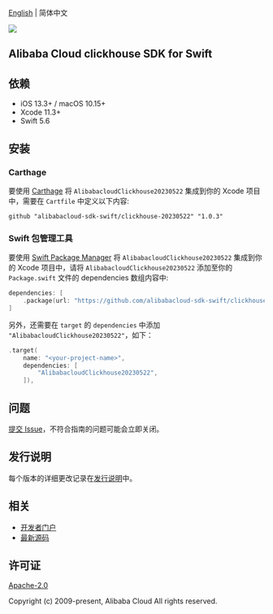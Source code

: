 [English](README.md) | 简体中文

![](https://aliyunsdk-pages.alicdn.com/icons/AlibabaCloud.svg)

## Alibaba Cloud clickhouse SDK for Swift

## 依赖

- iOS 13.3+ / macOS 10.15+
- Xcode 11.3+
- Swift 5.6

## 安装

### Carthage

要使用 [Carthage](https://github.com/Carthage/Carthage) 将 `AlibabacloudClickhouse20230522` 集成到你的 Xcode 项目中，需要在 `Cartfile` 中定义以下内容:

```ogdl
github "alibabacloud-sdk-swift/clickhouse-20230522" "1.0.3"
```

### Swift 包管理工具

要使用 [Swift Package Manager](https://swift.org/package-manager/) 将 `AlibabacloudClickhouse20230522` 集成到你的 Xcode 项目中，请将 `AlibabacloudClickhouse20230522` 添加至你的 `Package.swift` 文件的 dependencies 数组内容中:

```swift
dependencies: [
    .package(url: "https://github.com/alibabacloud-sdk-swift/clickhouse-20230522.git", from: "1.0.3")
]
```

另外，还需要在 `target` 的 `dependencies` 中添加 `"AlibabacloudClickhouse20230522"`，如下：

```swift
.target(
    name: "<your-project-name>",
    dependencies: [
        "AlibabacloudClickhouse20230522",
    ]),
```

## 问题

[提交 Issue](https://github.com/alibabacloud-sdk-swift/clickhouse-20230522/issues/new)，不符合指南的问题可能会立即关闭。

## 发行说明

每个版本的详细更改记录在[发行说明](./ChangeLog.txt)中。

## 相关

* [开发者门户](https://next.api.aliyun.com/home)
* [最新源码](https://github.com/alibabacloud-sdk-swift/clickhouse-20230522)

## 许可证

[Apache-2.0](http://www.apache.org/licenses/LICENSE-2.0)

Copyright (c) 2009-present, Alibaba Cloud All rights reserved.
